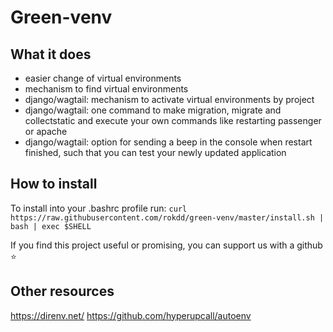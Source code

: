 # Green-venv

## What it does

- easier change of virtual environments
- mechanism to find virtual environments
- django/wagtail: mechanism to activate virtual environments by project
- django/wagtail: one command to make migration, migrate and collectstatic and execute your own commands like restarting passenger or apache
- django/wagtail: option for sending a beep in the console when restart finished, such that you can test your newly updated application
 
## How to install

To install into your .bashrc profile run:
`curl https://raw.githubusercontent.com/rokdd/green-venv/master/install.sh | bash | exec $SHELL`

If you find this project useful or promising, you can support us with a github ⭐

## Other resources

https://direnv.net/
https://github.com/hyperupcall/autoenv